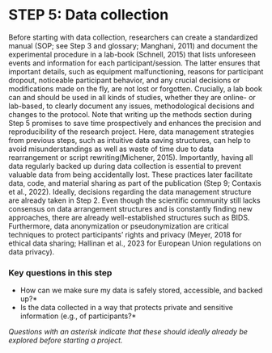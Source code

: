 # STEP 5: Data collection

Before starting with data collection, researchers can create a standardized manual (SOP; see Step 3 and glossary; Manghani, 2011) and document the experimental procedure in a lab-book (Schnell, 2015) that lists unforeseen events and information for each participant/session. The latter ensures that important details, such as equipment malfunctioning, reasons for participant dropout, noticeable participant behavior, and any crucial decisions or modifications made on the fly, are not lost or forgotten. Crucially, a lab book can and should be used in all kinds of studies, whether they are online- or lab-based, to clearly document any issues, methodological decisions and changes to the protocol. Note that writing up the methods section during Step 5 promises to save time prospectively and enhances the precision and reproducibility of the research project. Here, data management strategies from previous steps, such as intuitive data saving structures, can help to avoid misunderstandings as well as waste of time due to data rearrangement or script rewriting(Michener, 2015). Importantly, having all data regularly backed up during data collection is essential to prevent valuable data from being accidentally lost. These practices later facilitate data, code, and material sharing as part of the publication (Step 9; Contaxis et al., 2022). Ideally, decisions regarding the data management structure are already taken in Step 2. Even though the scientific community still lacks consensus on data arrangement structures and is constantly finding new approaches, there are already well-established structures such as BIDS. Furthermore, data anonymization or pseudonymization are critical techniques to protect participants’ rights and privacy (Meyer, 2018 for ethical data sharing; Hallinan et al., 2023 for European Union regulations on data privacy).

### Key questions in this step
- How can we make sure my data is safely stored, accessible, and backed up?*
- Is the data collected in a way that protects private and sensitive information (e.g., of participants?*

_Questions with an asterisk indicate that these should ideally already be explored before starting a project._
